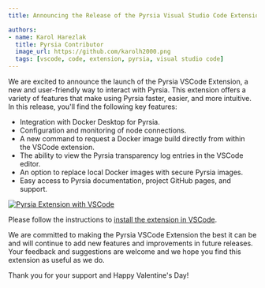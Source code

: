 ```yaml
---
title: Announcing the Release of the Pyrsia Visual Studio Code Extension v0.1.0

authors:
- name: Karol Harezlak
  title: Pyrsia Contributor
  image_url: https://github.com/karolh2000.png
  tags: [vscode, code, extension, pyrsia, visual studio code]
---
```


We are excited to announce the launch of the Pyrsia VSCode Extension, a new and user-friendly way to interact with Pyrsia. This extension offers a variety of features that make using Pyrsia faster, easier, and more intuitive. In this release, you'll find the following key features:

- Integration with Docker Desktop for Pyrsia.
- Configuration and monitoring of node connections.
- A new command to request a Docker image build directly from within the VSCode extension.
- The ability to view the Pyrsia transparency log entries in the VSCode editor.
- An option to replace local Docker images with secure Pyrsia images.
- Easy access to Pyrsia documentation, project GitHub pages, and support.

[![Pyrsia Extension with VSCode](/img/blog/pyrsia_vscode_video.png)](https://youtu.be/4ALKmtWmots "Pyrsia Extension with VSCode")

Please follow the instructions to [install the extension in VSCode](https://github.com/pyrsia/pyrsia-vscode-extension#install-extension-side-load-extension).

We are committed to making the Pyrsia VSCode Extension the best it can be and will continue to add new features and improvements in future releases. Your feedback and suggestions are welcome and we hope you find this extension as useful as we do.

Thank you for your support and Happy Valentine's Day!
